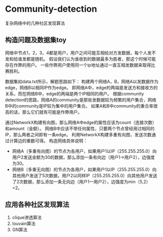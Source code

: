 # Community-detection
复杂网络中的几种社区发现算法

## 构造问题及数据集toy
  网络中节点1，2，3，4都是用户，用户之间可能互相给对方发数据，每个人发不发和给谁发都是随机。
  假设我们认为谁收到的数据最多为胜者，那这个时候可能存在作弊的用户。
  一些作弊用户使用同一个ip地址通过一直互相发数据来取得比赛胜利。
  
  数据集如data.txt所示，解题思路如下：
  构建两个网络A，B，网络A以发数据作为edge，网络B以相同IP作为edge。
  即网络A中，edge的两端是发送方和接收方的关系，而在网络B中，edge的两端是两个IP相同的用户。
  根据community detection的思路，网络A的community是那些发数据较为频繁的用户集合，网络B中的community是IP较为集中的用户集合。
  如果A和B中community的重合率很高的话，那么它们就有可能是作弊用户。
  
  通过NetworkX构建有向图，那么网络A中edge的属性应该为count（连接次数）和amount（金额）。
  网络B中应该不带任何属性，只要两个节点曾经用过相同的IP，那么两者之间即有一条edge。
  利用NetworkX构建多重有向图，发送次数通过计算边的重数可得。
  构造网络具体说明：
  - 网络A（多重有向图）的节点为各用户，如果用户1以IP（255.255.255.0）向用户2发送金额为30的数据，那么添加一条有向边（用户1→用户2），边强度为30。
  - 网络B（多重无向图）的节点为各用户，如果用户1以IP（255.255.255.0）向其他用户发送了5次数据，用户2以同样IP（255.255.255.0）向其他用户发送了2次数据，那么添加一条无向边（用户1—用户2），边强度为min（5,2）=2。
  
## 应用各种社区发现算法  
  1. clique渗透算法
  2. louvain算法
  3. GN算法

